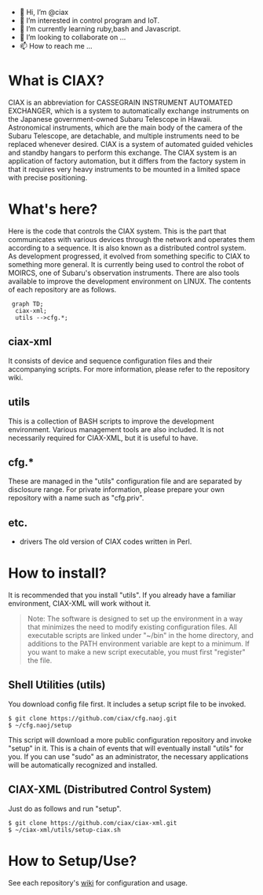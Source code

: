 - 👋 Hi, I’m @ciax
- 👀 I’m interested in control program and IoT.
- 🌱 I’m currently learning ruby,bash and Javascript.
- 💞️ I’m looking to collaborate on ...
- 📫 How to reach me ...
# What is CIAX?
 CIAX is an abbreviation for CASSEGRAIN INSTRUMENT AUTOMATED EXCHANGER, which is a system to automatically exchange instruments on the Japanese government-owned Subaru Telescope in Hawaii. Astronomical instruments, which are the main body of the camera of the Subaru Telescope, are detachable, and multiple instruments need to be replaced whenever desired. CIAX is a system of automated guided vehicles and standby hangars to perform this exchange. The CIAX system is an application of factory automation, but it differs from the factory system in that it requires very heavy instruments to be mounted in a limited space with precise positioning.
# What's here?
 Here is the code that controls the CIAX system. This is the part that communicates with various devices through the network and operates them according to a sequence. It is also known as a distributed control system. As development progressed, it evolved from something specific to CIAX to something more general. It is currently being used to control the robot of MOIRCS, one of Subaru's observation instruments. There are also tools available to improve the development environment on LINUX. The contents of each repository are as follows.
 ```mermaid
  graph TD;
   ciax-xml;
   utils -->cfg.*;
   ```
 ## ciax-xml
  It consists of device and sequence configuration files and their accompanying scripts. For more information, please refer to the repository wiki.
 ## utils
  This is a collection of BASH scripts to improve the development environment. Various management tools are also included. It is not necessarily required for CIAX-XML, but it is useful to have.
 ## cfg.*
 These are managed in the "utils" configuration file and are separated by disclosure range. For private information, please prepare your own repository with a name such as "cfg.priv".
 ## etc.
  - drivers
   The old version of CIAX codes written in Perl. 
# How to install?
 It is recommended that you install "utils". If you already have a familiar environment, CIAX-XML will work without it.
 > Note: The software is designed to set up the environment in a way that minimizes the need to modify existing configuration files. All executable scripts are linked under "~/bin" in the home directory, and additions to the PATH environment variable are kept to a minimum. If you want to make a new script executable, you must first "register" the file.
 ## Shell Utilities (utils)
  You download config file first. It includes a setup script file to be invoked.
  ```
  $ git clone https://github.com/ciax/cfg.naoj.git
  $ ~/cfg.naoj/setup
  ```
  This script will download a more public configuration repository and invoke "setup" in it. This is a chain of events that will eventually install "utils" for you. If you can use "sudo" as an administrator, the necessary applications will be automatically recognized and installed.
 ## CIAX-XML (Distributred Control System)
  Just do as follows and run "setup".
  ```
  $ git clone https://github.com/ciax/ciax-xml.git
  $ ~/ciax-xml/utils/setup-ciax.sh
  ```
# How to Setup/Use?
 See each repository's [wiki](https://github.com/ciax/ciax-xml/wiki) for configuration and usage.
<!---
ciax/ciax is a ✨ special ✨ repository because its `README.md` (this file) appears on your GitHub profile.
You can click the Preview link to take a look at your changes.
--->

